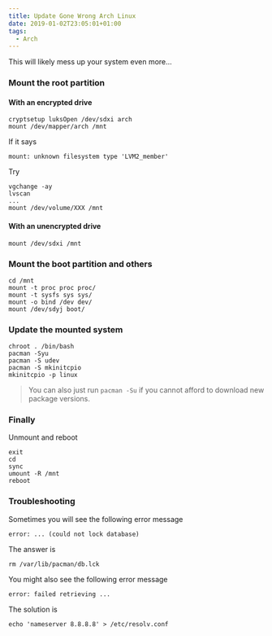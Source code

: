 ```yaml
---
title: Update Gone Wrong Arch Linux
date: 2019-01-02T23:05:01+01:00
tags:
  - Arch
---
```


This will likely mess up your system even more...

<!--more-->

### Mount the root partition

#### With an encrypted drive

	cryptsetup luksOpen /dev/sdxi arch
	mount /dev/mapper/arch /mnt

If it says

	mount: unknown filesystem type 'LVM2_member'

Try

	vgchange -ay
	lvscan
	...
	mount /dev/volume/XXX /mnt


#### With an unencrypted drive

	mount /dev/sdxi /mnt

### Mount the boot partition and others

	cd /mnt
	mount -t proc proc proc/
	mount -t sysfs sys sys/
	mount -o bind /dev dev/
	mount /dev/sdyj boot/

### Update the mounted system

	chroot . /bin/bash
	pacman -Syu
	pacman -S udev
	pacman -S mkinitcpio
	mkinitcpio -p linux

> You can also just run `pacman -Su` if you cannot afford to download new
> package versions.

### Finally

Unmount and reboot

	exit
	cd
	sync
	umount -R /mnt
	reboot

### Troubleshooting

Sometimes you will see the following error message

	error: ... (could not lock database)

The answer is

	rm /var/lib/pacman/db.lck

You might also see the following error message

	error: failed retrieving ...

The solution is

	echo 'nameserver 8.8.8.8' > /etc/resolv.conf
